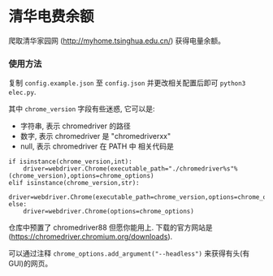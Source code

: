 # 清华电费余额

爬取清华家园网 (http://myhome.tsinghua.edu.cn/) 获得电量余额。

### 使用方法

复制 `config.example.json` 至 `config.json` 并更改相关配置后即可 `python3 elec.py`.

其中 `chrome_version` 字段有些迷惑, 它可以是:
* 字符串, 表示 chromedriver 的路径
* 数字, 表示 chromedriver 是 "chromedriverxx"
* null, 表示 chromedriver 在 PATH 中
相关代码是
```
if isinstance(chrome_version,int):
    driver=webdriver.Chrome(executable_path="./chromedriver%s"%(chrome_version),options=chrome_options)
elif isinstance(chrome_version,str):
    driver=webdriver.Chrome(executable_path=chrome_version,options=chrome_options)
else:
    driver=webdriver.Chrome(options=chrome_options)
```

仓库中预置了 chromedriver88 但愿你能用上. 下载的官方网站是 (https://chromedriver.chromium.org/downloads).

可以通过注释 `chrome_options.add_argument("--headless")` 来获得有头(有GUI)的网页。